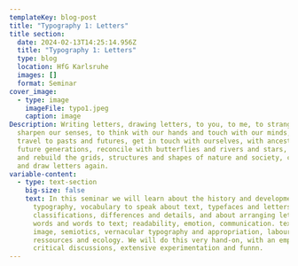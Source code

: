 ```yaml
---
templateKey: blog-post
title: "Typography 1: Letters"
title section:
  date: 2024-02-13T14:25:14.956Z
  title: "Typography 1: Letters"
  type: blog
  location: HfG Karlsruhe
  images: []
  format: Seminar
cover_image:
  - type: image
    imageFile: typo1.jpeg
    caption: image
Description: Writing letters, drawing letters, to you, to me, to strangers. To
  sharpen our senses, to think with our hands and touch with our minds, we will
  travel to pasts and futures, get in touch with ourselves, with ancestors and
  future generations, reconcile with butterflies and rivers and stars, dissect
  and rebuild the grids, structures and shapes of nature and society, come back
  and draw letters again.
variable-content:
  - type: text-section
    big-size: false
    text: In this seminar we will learn about the history and developments of
      typography, vocabulary to speak about text, typefaces and letters;
      classifications, differences and details, and about arranging letters to
      words and words to text; readability, emotion, communication. text as
      image, semiotics, vernacular typography and appropriation, labour,
      ressources and ecology. We will do this very hand-on, with an emphasis on
      critical discussions, extensive experimentation and funnn.
---
```

